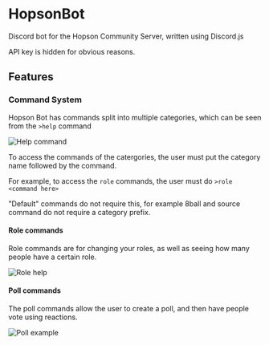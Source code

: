 # HopsonBot
Discord bot for the Hopson Community Server, written using Discord.js

API key is hidden for obvious reasons. 

## Features

### Command System

Hopson Bot has commands split into multiple categories, which can be seen from the `>help` command

![Help command](https://i.imgur.com/ut8CrO8.png)

To access the commands of the catergories, the user must put the category name followed by the command. 

For example, to access the `role` commands, the user must do `>role <command here>`

"Default" commands do not require this, for example 8ball and source command do not require a category prefix.

#### Role commands

Role commands are for changing your roles, as well as seeing how many people have a certain role.

![Role help](https://i.imgur.com/zaS44A5.png)

#### Poll commands

The poll commands allow the user to create a poll, and then have people vote using reactions.

![Poll example](https://i.imgur.com/LQwrzEc.png)
